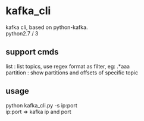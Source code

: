 # kafka_cli
kafka cli, based on python-kafka.<br>
python2.7 / 3<br>


## support cmds
list : list topics, use regex format as filter, eg: .*aaa <br>
partition : show partitions and offsets of specific topic


## usage
python kafka_cli.py -s ip:port <br>
ip:port => kafka ip and port
